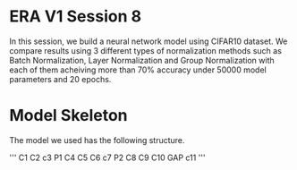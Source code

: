 # ERA V1 Session 8

In this session, we build a neural network model using CIFAR10 dataset. We compare results using 3 different types of normalization methods such as Batch Normalization, Layer Normalization and Group Normalization with each of them acheiving more than 70% accuracy under 50000 model parameters and 20 epochs.

# Model Skeleton

The model we used has the following structure. 

'''
C1 C2 c3 P1 C4 C5 C6 c7 P2 C8 C9 C10 GAP c11
'''












